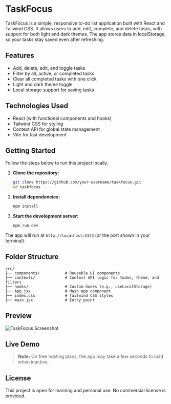 # TaskFocus

TaskFocus is a simple, responsive to-do list application built with React and Tailwind CSS. It allows users to add, edit, complete, and delete tasks, with support for both light and dark themes. The app stores data in localStorage, so your tasks stay saved even after refreshing.

## Features

- Add, delete, edit, and toggle tasks
- Filter by all, active, or completed tasks
- Clear all completed tasks with one click
- Light and dark theme toggle
- Local storage support for saving tasks

## Technologies Used

- React (with functional components and hooks)
- Tailwind CSS for styling
- Context API for global state management
- Vite for fast development

## Getting Started

Follow the steps below to run this project locally.

1. **Clone the repository:**
   ```bash
   git clone https://github.com/your-username/taskfocus.git
   cd taskfocus
   ```

2. **Install dependencies:**
   ```bash
   npm install
   ```

3. **Start the development server:**
   ```bash
   npm run dev
   ```

The app will run at `http://localhost:5173` (or the port shown in your terminal).

## Folder Structure

```
src/
├── components/           # Reusable UI components
├── contexts/             # Context API logic for todos, theme, and filters
├── hooks/                # Custom hooks (e.g., useLocalStorage)
├── App.jsx               # Main app component
├── index.css             # Tailwind CSS styles
├── main.jsx              # Entry point
```

## Preview
![TaskFocus Screenshot](./assets/screenshot.png)


## Live Demo


> **Note:** On free hosting plans, the app may take a few seconds to load when inactive.

## License

This project is open for learning and personal use. No commercial license is provided.